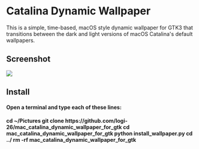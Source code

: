 <h1>Catalina Dynamic Wallpaper</h2>
This is a simple, time-based, macOS style dynamic wallpaper for GTK3 that transitions between the dark and light versions of macOS Catalina's default wallpapers.
<h2>Screenshot</h2>

<img src="https://github.com/caglarturali/catalina-dynamic-wallpaper/blob/master/screenshots/screenshot.gif"> 

<h2>Install</h2>
<h4>Open a terminal and type each of these lines:<h4>
cd ~/Pictures
git clone https://github.com/logi-26/mac_catalina_dynamic_wallpaper_for_gtk
cd mac_catalina_dynamic_wallpaper_for_gtk
python install_wallpaper.py
cd ../
rm -rf mac_catalina_dynamic_wallpaper_for_gtk
